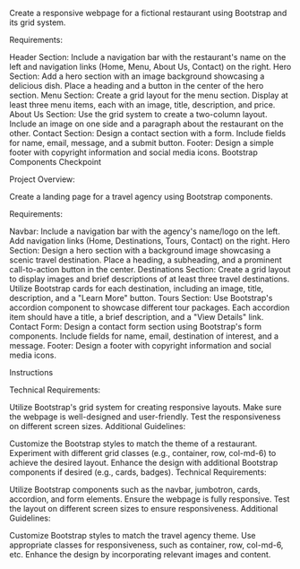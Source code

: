 Create a responsive webpage for a fictional restaurant using Bootstrap and its grid system.

Requirements:

Header Section:
Include a navigation bar with the restaurant's name on the left and navigation links (Home, Menu, About Us, Contact) on the right.
Hero Section:
Add a hero section with an image background showcasing a delicious dish.
Place a heading and a button in the center of the hero section.
Menu Section:
Create a grid layout for the menu section.
Display at least three menu items, each with an image, title, description, and price.
About Us Section:
Use the grid system to create a two-column layout.
Include an image on one side and a paragraph about the restaurant on the other.
Contact Section:
Design a contact section with a form.
Include fields for name, email, message, and a submit button.
Footer:
Design a simple footer with copyright information and social media icons.
Bootstrap Components Checkpoint

Project Overview:

Create a landing page for a travel agency using Bootstrap components.

Requirements:

Navbar:
Include a navigation bar with the agency's name/logo on the left.
Add navigation links (Home, Destinations, Tours, Contact) on the right.
Hero Section:
Design a hero section with a background image showcasing a scenic travel destination.
Place a heading, a subheading, and a prominent call-to-action button in the center.
Destinations Section:
Create a grid layout to display images and brief descriptions of at least three travel destinations.
Utilize Bootstrap cards for each destination, including an image, title, description, and a "Learn More" button.
Tours Section:
Use Bootstrap's accordion component to showcase different tour packages.
Each accordion item should have a title, a brief description, and a "View Details" link.
Contact Form:
Design a contact form section using Bootstrap's form components.
Include fields for name, email, destination of interest, and a message.
Footer:
Design a footer with copyright information and social media icons.

Instructions

Technical Requirements:

Utilize Bootstrap's grid system for creating responsive layouts.
Make sure the webpage is well-designed and user-friendly.
Test the responsiveness on different screen sizes.
Additional Guidelines:

Customize the Bootstrap styles to match the theme of a restaurant.
Experiment with different grid classes (e.g., container, row, col-md-6) to achieve the desired layout.
Enhance the design with additional Bootstrap components if desired (e.g., cards, badges).
Technical Requirements:

Utilize Bootstrap components such as the navbar, jumbotron, cards, accordion, and form elements.
Ensure the webpage is fully responsive.
Test the layout on different screen sizes to ensure responsiveness.
Additional Guidelines:

Customize Bootstrap styles to match the travel agency theme.
Use appropriate classes for responsiveness, such as container, row, col-md-6, etc.
Enhance the design by incorporating relevant images and content.